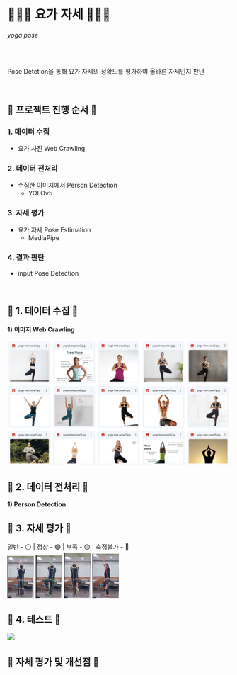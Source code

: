 # 🧘🏻‍♀️ 요가 자세 🧘🏻‍♀️
###### yoga pose
<br>

Pose Detction을 통해 요가 자세의 정확도를 평가하여 올바른 자세인지 판단

<br>

## __📌 프로젝트 진행 순서 📌__
### 1. 데이터 수집
* 요가 사진 Web Crawling
### 2. 데이터 전처리
* 수집한 이미지에서 Person Detection
    * YOLOv5
### 3. 자세 평가
* 요가 자세 Pose Estimation
    * MediaPipe
### 4. 결과 판단
* input Pose Detection
<br>

## __📌 1. 데이터 수집 📌__
__1) 이미지 Web Crawling__
<!-- <a href="https://drive.google.com/drive/folders/1Ciq-_KrDGRHzgdnoVzq0FdU93TGDZN-B"> 구글 드라이브 </a> -->
<img src="./readme/1-1.png" width="600">
<br>

## __📌 2. 데이터 전처리 📌__
__1) Person Detection__
<br>

## __📌 3. 자세 평가 📌__
<!-- 평상시 - 흰색 | 정상 - 초록색 | 부족 - 노란색 | 측정불가 - 빨간색 -->
일반 - ⚪️ | 정상 - 🟢 | 부족 - 🟡 | 측정불가 - 🔴
<br>
<img src="./readme/2-1.png" width="60"> <img src="./readme/2-2.png" width="60"> <img src="./readme/2-3.png" width="60"> <img src="./readme/2-4.png" width="60">
<br>

## __📌 4. 테스트 📌__
<img src="./readme/3-1.gif" width="200">
<br>

## __📌 자체 평가 및 개선점 📌__
<br>

